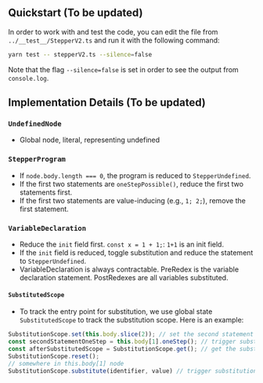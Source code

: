 ## Quickstart (To be updated)
In order to work with and test the code, you can edit the file from `../__test__/StepperV2.ts` and run it with the following command:
```bash
yarn test -- stepperV2.ts --silence=false  
```
Note that the flag `--silence=false` is set in order to see the output from `console.log`.

## Implementation Details (To be updated)
### `UndefinedNode`
- Global node, literal, representing undefined

### `StepperProgram`
- If `node.body.length === 0`, the program is reduced to `StepperUndefined`.
- If the first two statements are `oneStepPossible()`, reduce the first two statements first.
- If the first two statements are value-inducing (e.g., `1; 2;`), remove the first statement.

### `VariableDeclaration`
- Reduce the `init` field first. `const x = 1 + 1;`: `1+1` is an init field.
- If the `init` field is reduced, toggle substitution and reduce the statement to `StepperUndefined`.
- VariableDeclaration is always contractable. PreRedex is the variable declaration statement. PostRedexes are all variables substituted.

#### `SubstitutedScope`
- To track the entry point for substitution, we use global state `SubstitutedScope` to track the substitution scope. Here is an example:
```typescript
SubstitutionScope.set(this.body.slice(2)); // set the second statement onwards as a scope for substitution
const secondStatementOneStep = this.body[1].oneStep(); // trigger substitution if init field has been reduced
const afterSubstitutedScope = SubstitutionScope.get(); // get the substitution scope back
SubstitutionScope.reset();
// somewhere in this.body[1] node
SubstitutionScope.substitute(identifier, value) // trigger substitution on SubstitutionScope
```